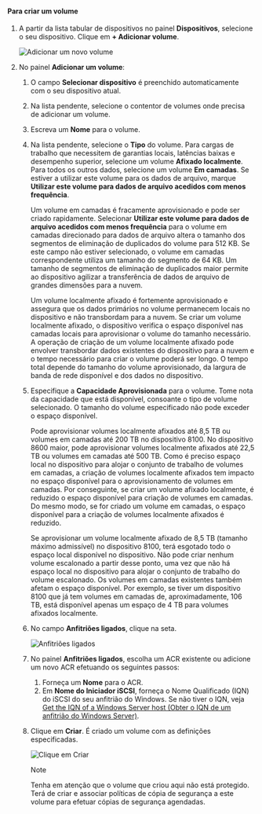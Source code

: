 <!--author=alkohli last changed: 01/12/2017-->

#### <a name="to-create-a-volume"></a>Para criar um volume
1. A partir da lista tabular de dispositivos no painel **Dispositivos**, selecione o seu dispositivo. Clique em **+ Adicionar volume**.

    ![Adicionar um novo volume](./media/storsimple-8000-create-volume-u2/step5createvol1.png)

2. No painel **Adicionar um volume**:
   
   1. O campo **Selecionar dispositivo** é preenchido automaticamente com o seu dispositivo atual.

   2. Na lista pendente, selecione o contentor de volumes onde precisa de adicionar um volume. 

   3.  Escreva um **Nome** para o volume.

   4. Na lista pendente, selecione o **Tipo** do volume. Para cargas de trabalho que necessitem de garantias locais, latências baixas e desempenho superior, selecione um volume **Afixado localmente**. Para todos os outros dados, selecione um volume **Em camadas**. Se estiver a utilizar este volume para os dados de arquivo, marque **Utilizar este volume para dados de arquivo acedidos com menos frequência**.
      
       Um volume em camadas é fracamente aprovisionado e pode ser criado rapidamente. Selecionar **Utilizar este volume para dados de arquivo acedidos com menos frequência** para o volume em camadas direcionado para dados de arquivo altera o tamanho dos segmentos de eliminação de duplicados do volume para 512 KB. Se este campo não estiver selecionado, o volume em camadas correspondente utiliza um tamanho do segmento de 64 KB. Um tamanho de segmentos de eliminação de duplicados maior permite ao dispositivo agilizar a transferência de dados de arquivo de grandes dimensões para a nuvem.
       
       Um volume localmente afixado é fortemente aprovisionado e assegura que os dados primários no volume permanecem locais no dispositivo e não transbordam para a nuvem.  Se criar um volume localmente afixado, o dispositivo verifica o espaço disponível nas camadas locais para aprovisionar o volume do tamanho necessário. A operação de criação de um volume localmente afixado pode envolver transbordar dados existentes do dispositivo para a nuvem e o tempo necessário para criar o volume poderá ser longo. O tempo total depende do tamanho do volume aprovisionado, da largura de banda de rede disponível e dos dados no dispositivo.

   5. Especifique a **Capacidade Aprovisionada** para o volume. Tome nota da capacidade que está disponível, consoante o tipo de volume selecionado. O tamanho do volume especificado não pode exceder o espaço disponível.
      
       Pode aprovisionar volumes localmente afixados até 8,5 TB ou volumes em camadas até 200 TB no dispositivo 8100. No dispositivo 8600 maior, pode aprovisionar volumes localmente afixados até 22,5 TB ou volumes em camadas até 500 TB. Como é preciso espaço local no dispositivo para alojar o conjunto de trabalho de volumes em camadas, a criação de volumes localmente afixados tem impacto no espaço disponível para o aprovisionamento de volumes em camadas. Por conseguinte, se criar um volume afixado localmente, é reduzido o espaço disponível para criação de volumes em camadas. Do mesmo modo, se for criado um volume em camadas, o espaço disponível para a criação de volumes localmente afixados é reduzido.
      
       Se aprovisionar um volume localmente afixado de 8,5 TB (tamanho máximo admissível) no dispositivo 8100, terá esgotado todo o espaço local disponível no dispositivo. Não pode criar nenhum volume escalonado a partir desse ponto, uma vez que não há espaço local no dispositivo para alojar o conjunto de trabalho do volume escalonado. Os volumes em camadas existentes também afetam o espaço disponível. Por exemplo, se tiver um dispositivo 8100 que já tem volumes em camadas de, aproximadamente, 106 TB, está disponível apenas um espaço de 4 TB para volumes afixados localmente.

    6. No campo **Anfitriões ligados**, clique na seta. 

        ![Anfitriões ligados](./media/storsimple-8000-create-volume-u2/step5createvol2.png)

    7. No painel **Anfitriões ligados**, escolha um ACR existente ou adicione um novo ACR efetuando os seguintes passos:

       1. Forneça um **Nome** para o ACR.
       2. Em **Nome do Iniciador iSCSI**, forneça o Nome Qualificado (IQN) do iSCSI do seu anfitrião do Windows. Se não tiver o IQN, veja [Get the IQN of a Windows Server host (Obter o IQN de um anfitrião do Windows Server)](#get-the-iqn-of-a-windows-server-host).

    9. Clique em **Criar**. É criado um volume com as definições especificadas.

        ![Clique em Criar](./media/storsimple-8000-create-volume-u2/step5createvol3.png)

        > [!NOTE]
        > Tenha em atenção que o volume que criou aqui não está protegido. Terá de criar e associar políticas de cópia de segurança a este volume para efetuar cópias de segurança agendadas. 

